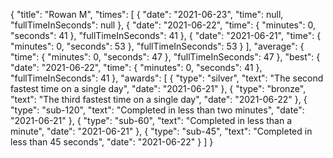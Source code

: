 {
  "title": "Rowan M",
  "times": [
    {
      "date": "2021-06-23",
      "time": null,
      "fullTimeInSeconds": null
    },
    {
      "date": "2021-06-22",
      "time": {
        "minutes": 0,
        "seconds": 41
      },
      "fullTimeInSeconds": 41
    },
    {
      "date": "2021-06-21",
      "time": {
        "minutes": 0,
        "seconds": 53
      },
      "fullTimeInSeconds": 53
    }
  ],
  "average": {
    "time": {
      "minutes": 0,
      "seconds": 47
    },
    "fullTimeInSeconds": 47
  },
  "best": {
    "date": "2021-06-22",
    "time": {
      "minutes": 0,
      "seconds": 41
    },
    "fullTimeInSeconds": 41
  },
  "awards": [
    {
      "type": "silver",
      "text": "The second fastest time on a single day",
      "date": "2021-06-21"
    },
    {
      "type": "bronze",
      "text": "The third fastest time on a single day",
      "date": "2021-06-22"
    },
    {
      "type": "sub-120",
      "text": "Completed in less than two minutes",
      "date": "2021-06-21"
    },
    {
      "type": "sub-60",
      "text": "Completed in less than a minute",
      "date": "2021-06-21"
    },
    {
      "type": "sub-45",
      "text": "Completed in less than 45 seconds",
      "date": "2021-06-22"
    }
  ]
}